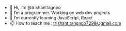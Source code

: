 - 👋 Hi, I’m @trishanttagnoo
- 👀 I’m a programmer. Working on web dev projects
- 🌱 I’m currently learning JavaScript, React
- 📫 How to reach me : trishant.tangnoo7298@gmail.com

<!---
trishanttagnoo/trishanttagnoo is a ✨ special ✨ repository because its `README.md` (this file) appears on your GitHub profile.
You can click the Preview link to take a look at your changes.
--->
